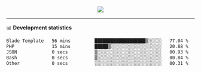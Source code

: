 <h3 align="center">
  <a href="https://github.com/hwalker928">
      <img src="https://github-profile-trophy.vercel.app/?username=hwalker928&no-bg=true&no-frame=true">
  </a>
</h3>


<hr>

📊 **Development statistics**

<!--START_SECTION:waka-->

```txt
Blade Template   56 mins         ███████████████████▒░░░░░   77.04 %
PHP              15 mins         █████▒░░░░░░░░░░░░░░░░░░░   20.88 %
JSON             0 secs          ▒░░░░░░░░░░░░░░░░░░░░░░░░   00.93 %
Bash             0 secs          ▒░░░░░░░░░░░░░░░░░░░░░░░░   00.84 %
Other            0 secs          ░░░░░░░░░░░░░░░░░░░░░░░░░   00.31 %
```

<!--END_SECTION:waka-->
